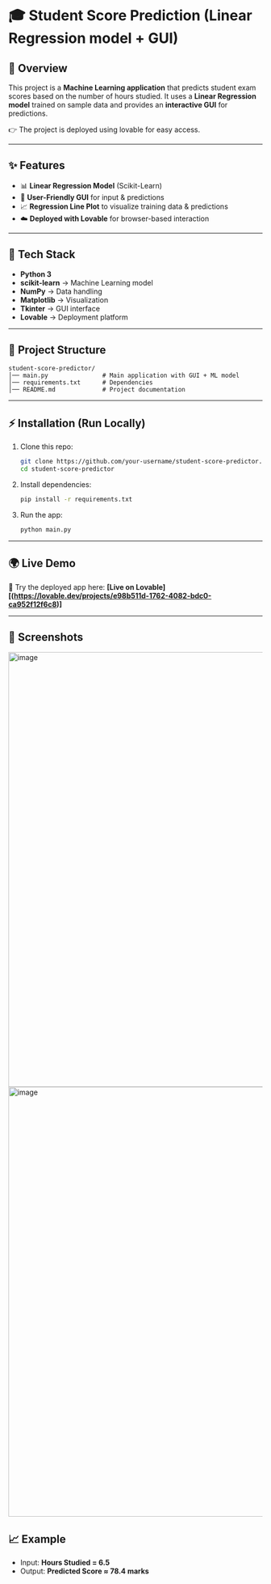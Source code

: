 # 🎓 Student Score Prediction (Linear Regression model + GUI)

## 📌 Overview

This project is a **Machine Learning application** that predicts student exam scores based on the number of hours studied.
It uses a **Linear Regression model** trained on sample data and provides an **interactive GUI** for predictions.

👉 The project is deployed using lovable for easy access.

---

## ✨ Features

* 📊 **Linear Regression Model** (Scikit-Learn)
* 🎨 **User-Friendly GUI** for input & predictions
* 📈 **Regression Line Plot** to visualize training data & predictions
* ☁️ **Deployed with Lovable** for browser-based interaction

---

## 🚀 Tech Stack

* **Python 3**
* **scikit-learn** → Machine Learning model
* **NumPy** → Data handling
* **Matplotlib** → Visualization
* **Tkinter** → GUI interface
* **Lovable** → Deployment platform

---

## 📂 Project Structure

```
student-score-predictor/
│── main.py               # Main application with GUI + ML model
│── requirements.txt      # Dependencies
│── README.md             # Project documentation
```

---

## ⚡ Installation (Run Locally)

1. Clone this repo:

   ```bash
   git clone https://github.com/your-username/student-score-predictor.git
   cd student-score-predictor
   ```

2. Install dependencies:

   ```bash
   pip install -r requirements.txt
   ```

3. Run the app:

   ```bash
   python main.py
   ```

---

## 🌍 Live Demo

🔗 Try the deployed app here: **[Live on Lovable][(https://lovable.dev/projects/e98b511d-1762-4082-bdc0-ca952f12f6c8)]**

---

## 📸 Screenshots

<img width="1910" height="860" alt="image" src="https://github.com/user-attachments/assets/3d240ae4-3861-47d4-a66d-a63001390fb0" />
<img width="1882" height="850" alt="image" src="https://github.com/user-attachments/assets/f3039439-5750-442f-b149-8eab1fed4c81" />


## 📈 Example

* Input: **Hours Studied = 6.5**
* Output: **Predicted Score ≈ 78.4 marks**



